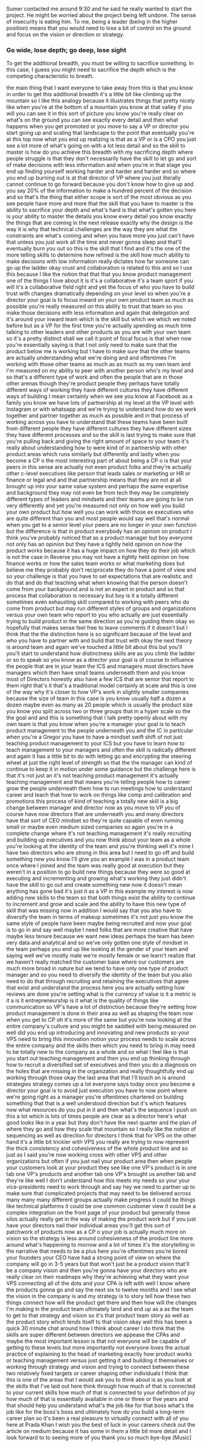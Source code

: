 Sumer contacted me around 9:30 and he said he really wanted to start the project. He might be worried about the project being left undone. The sense of insecurity is eating him. To me, being a leader (being in the higher position) means that you would need to lose a bit of control on the ground and focus on the vision or direction or strategy. 


### Go wide, lose depth; go deep, lose sight
To get the additional breadth, you must be willing to sacrifice something. In this case, I guess you might need to sacrifice the depth which is the competing characteristic to breath.  



the main thing that I want everyone to take away from this is that you know in order to get this additional breadth it's a little bit like climbing up the mountain so I like this analogy because it illustrates things that pretty nicely like when you're at the bottom of a mountain you know at that valley if you will you can see it in this sort of picture you know you're really clear on what's on the ground you can see exactly every detail and then what happens when you get promoted or you move to say a VP or director you start going up and scaling that landscape to the point that eventually you're at this top now what you end up realizing is that as a VP or is a CPO you just see a lot more of what's going on with a lot less detail and so the skill to master is how do you achieve this breadth with my sacrificing depth where people struggle is that they don't necessarily have the skill to let go and sort of make decisions with less information and when you're in that stage you end up finding yourself working harder and harder and harder and so where you end up burning out is at that director of VP where you just literally cannot continue to go forward because you don't know how to give up and you say 20% of the information to make a hundred percent of the decision and so that's the thing that either scope is sort of the most obvious as you see people have more and more that the skill that you have to master is the ability to sacrifice your depth and what's hard is that what's gotten you here is your ability to master the details you know every detail you know exactly the things that are coming in the next release exactly why the design is the way it is why that technical challenges are the way they are what the constraints are what's coming and when you have more you just can't have that unless you just work all the time and never gonna sleep and that'll eventually burn you out so this is the skill that I find and it's the one of the more telling skills to determine how refined is the skill how much ability to make decisions with low information really dictates how far someone can go up the ladder okay crust and collaboration is related to this and so I use this because I like the notion that that that you know product management one of the things I love about it is it's a collaborative it's a team sport if you will it's a collaborative field right and yet the focus of who you have to build trust with changes dramatically depending on your level so when you're a director your goal is to focus inward on your own product team as much as possible you're really measured on this ability to trust that team so you make those decisions with less information and again that delegation and it's around your inward team which is the skill but which we which we noted before but as a VP for the first time you're actually spending as much time talking to other leaders and other products as you are with your own team so it's a pretty distinct shall we call it point of focal focus is that when now you're essentially saying is that I not only need to make sure that the product below me is working but I have to make sure that the other teams are actually understanding what we're doing and and oftentimes I'm working with those other teams as much as as much as my own team and I'm measured on my ability to peer with another person who's my level and so that's a different type of work and often the people that are in those other arenas though they're product people they perhaps have totally different ways of working they have different cultures they have different ways of building I mean certainly when we see you know at Facebook as a family you know we have lots of partnership at my level at the VP level with Instagram or with whatsapp and we're trying to understand how do we work together and partner together as much as possible and in that process of working across you have to understand that these teams have been built from different people they have different cultures they have different sizes they have different processes and so the skill is last trying to make sure that you're pulling back and giving the right amount of space to your team it's really about understanding how to were kind of in partnership with other product areas which runs similarly but differently and lastly when you become a CP o the most interesting part of about being a CP o is that your peers in this sense are actually not even product folks and they're actually other c-level executives like person that leads sales or marketing or HR or finance or legal and and that partnership means that they are not at all brought up into your same value system and perhaps the same expertise and background they may not even be from tech they may be completely different types of leaders and mindsets and their teams are going to be run very differently and yet you're measured not only on how well you build your own product but how well you can work with those ex executives who are quite different than you and most people would say well that's normal when you get to a senior level your peers are no longer in your own function but the difference is that in product everybody has an opinion on product I think you've probably noticed that as a product manager but boy everyone not only has an opinion but they have a tightly held opinion on how the product works because it has a huge impact on how they do their job which is not the case in Reverse you may not have a tightly held opinion on how finance works or how the sales team works or what marketing does but believe me they probably don't reciprocate they do have a point of view and so your challenge is that you have to set expectations that are realistic and do that and do that teaching what when knowing that the person doesn't come from your background and is not an expert in product and so that process that collaboration is necessary but boy is it a totally different sometimes even exhausting skill compared to working with peers who do come from product but may run different styles of groups and organizations versus your own team who report to you who actually are just essentially trying to build product in the same direction as you're guiding them okay so hopefully that makes sense feel free to leave comments if it doesn't but I think that the the distinction here is so significant because of the level and who you have to partner with and build that trust with okay the next theory is around team and again we've touched a little bit about this but you'll you'll start to understand how distinctness skills are as you climb the ladder or so to speak so you know as a director your goal is of course to influence the people that are in your team the ICS and managers most directors have managers which then have small teams underneath them and you know most of Directors honestly also have a few ICS that are senior that report to them right that's it that's a traditional model certainly at scale and this is one of the way why it's closer to how VP's work in slightly smaller companies because the size of team in this case is you know usually half a dozen a dozen maybe even as many as 20 people which is usually the product size you know you split across two or three groups that in a hyper scale so the the goal and and this is something that I talk pretty openly about with my own team is that you know when you're a manager your goal is to teach product management to the people underneath you and the IC in particular when you're a Gregor you have to have a mindset swift shift of not just teaching product management to your ICS but you have to learn how to teach management to your managers and often the skill is radically different and again it has a little bit to do with letting go and encrypting the steering wheel at just the right level of strength so that the the manager can kind of continue to keep it in motion under some guidance but the challenge here is that it's not just an it's not teaching product management it's actually teaching management and that means you're telling people how to career grow the people underneath them how to run meetings how to understand career and teach that how to work on things like comp and calibration and promotions this process of kind of teaching a totally new skill is a big change between manager and director now as you move to VP you of course have now directors that are underneath you and many directors have that sort of CEO mindset so they're quite capable of even running small or maybe even medium sized companies so again you're in a complete change where it's not teaching management it's really recruiting and building up executives and you now think about your team as a whole you're looking at the identity of the team and you're thinking well it's mine I have two directors who are strong in this area but I need to go off and build something new you know I'll give you an example I was in a product team once where I joined and the team was really good at execution but they weren't in a position to go build new things because they were so good at executing and incrementing and growing what's working they just didn't have the skill to go out and create something new now it doesn't mean anything has gone bad it's just it as a VP in this example my interest is now adding new skills to the team so that both things exist the ability to continue to increment and grow and scale and the ability to have this new type of skill that was missing now in addition I would say that you also have to diversify the team in terms of makeup sometimes it's not just you know the same style of people have been maybe being recruited and now your goal is to go in and say well maybe I need folks that are more creative that have maybe less tenure because we want new ideas perhaps the team has been very data and analytical and so we've only gotten one style of mindset in the team perhaps you end up like looking at the gender of your team and saying well we've mostly male we're mostly female or we learn't realize that we haven't really matched the customer base where our customers are much more broad in nature but we tend to have only one type of product manager and so you need to diversify the identity of the team but you also need to do that through recruiting and retaining the executives that agree that exist and understand the process here you are actually setting how reviews are done you're setting what is the currency of value is it a metric is it a is it entrepreneurship is it what is the quality of things like communication so VP's have a lot of distinction because they're setting how product management is done in their area as well as shaping the team now when you get to CP oh it's more of the same but you're now looking at the entire company's culture and you might be saddled with being measured on well did you end up introducing and innovating and new products so your VPS need to bring this innovation notion your process needs to scale across the entire company and the skills then which you need to bring in may need to be totally new to the company as a whole and so what I feel like is that you start out teaching management and then you end up thinking through how to recruit a diversified set of executives and then you do a diagnosis on the holes that are missing in the organization and really thoughtfully end up working through those okay the last area that that I'll touch on is around strategies strategy comes up a lot everyone says today once you become a director your goal is to avoid just execution you have to now point where we're going right as a manager you're oftentimes chartered on building something that that is a well understood direction but it's which features now what resources do you put in it and then what's the sequence I push on this a lot which is lots of times people are clear as a director here's what good looks like in a year but they don't have the next quarter and the plan of where they go and how they scale that mountain so I really like the notion of sequencing as well as direction for directors I think that for VPS on the other hand it's a little bit trickier with VPS you really are trying to now represent the thick consistency and cohesiveness of the whole product line and so just as I said you're now working cross with other VPS and other organizations but often if you just nail your product area then when people your customers look at your product they see like one VP's product is in one tab one VP's products and another tab one VP's brought us another tab and they're like well I don't understand how this meets my needs so your your vice-presidents need to work through and say hey we need to partner up to make sure that complicated projects that may need to be delivered across many many many different groups actually make progress it could be things like technical platforms it could be one common customer view it could be a complex integration on the front page of your product but generally these silos actually really get in the way of making the product work but if you just have your directors nail their individual areas you'll get this sort of patchwork of products now as a CP o your job is actually much more on vision so the strategy is less around cohesiveness of the product line more around what's happening to morrow and a lot of times it's the storytelling in the narrative that needs to be a plus here you're oftentimes you're bored your founders your CEO have had a strong point of view on where the company will go in 3-5 years but that won't just be a product vision that'll be a company vision and then you're gonna have your directors who are really clear on their roadmaps why they're achieving what they want your VPS connecting all of the dots and your CPA is left with well I know where the products gonna go and say the next six to twelve months and I see what the vision in the company is and my strategy is to story tell how these two things connect how will the product get there and then how will the changes I'm making in the product team ultimately land and end up as a as the team to get to that strategy and vision so it's that product team story as well as the product story which lends itself to that vision okay well this has been a quick 30 minute chat around how I think about career I do think that the skills are super different between directors we appease the CPAs and maybe the most important lesson is that not everyone will be capable of getting to these levels but more importantly not everyone loves the actual practice of explaining to the head of marketing exactly how product works or teaching management versus just getting it and building it themselves or working through strategy and vision and trying to connect between these two relatively fixed targets or career shaping other individuals I think that this is one of the areas that I would ask you to think about is as you look at the skills that I've laid out here think through how much of that is connected to your current skills how much of that is connected to your definition of joy how much of that is essentially available in one or three or five years and that should help you understand what's the job like for that boss what's the job like for the boss's boss and ultimately how do you build a long-term career plan so it's been a real pleasure to virtually connect with all of you here at Prada Khan I wish you the best of luck in your careers check out the article on medium because it has some in them a little bit more detail and I look forward to to seeing more of you thank you so much bye-bye [Music]
